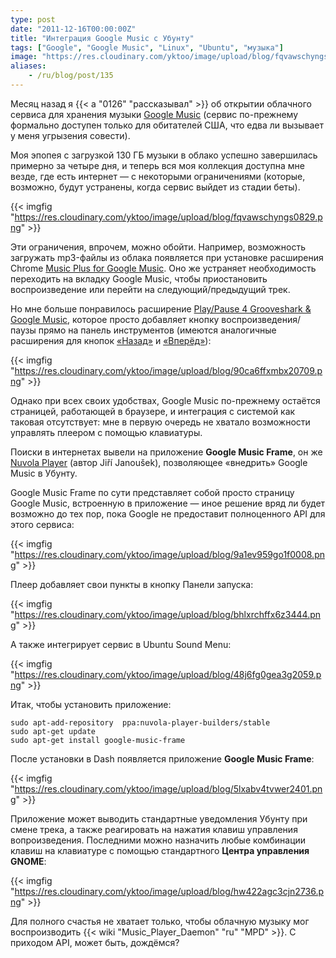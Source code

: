 ```yaml
---
type: post
date: "2011-12-16T00:00:00Z"
title: "Интеграция Google Music с Убунту"
tags: ["Google", "Google Music", "Linux", "Ubuntu", "музыка"]
image: "https://res.cloudinary.com/yktoo/image/upload/blog/fqvawschyngs0829.png"
aliases:
    - /ru/blog/post/135
---
```


Месяц назад я {{< a "0126" "рассказывал" >}} об открытии облачного сервиса для хранения музыки [Google Music](http://music.google.com/) (сервис по-прежнему формально доступен только для обитателей США, что едва ли вызывает у меня угрызения совести).

Моя эпопея с загрузкой 130 ГБ музыки в облако успешно завершилась примерно за четыре дня, и теперь вся моя коллекция доступна мне везде, где есть интернет — с некоторыми ограничениями (которые, возможно, будут устранены, когда сервис выйдет из стадии беты).

{{< imgfig "https://res.cloudinary.com/yktoo/image/upload/blog/fqvawschyngs0829.png" >}}

<!--more-->

Эти ограничения, впрочем, можно обойти. Например, возможность загружать mp3-файлы из облака появляется при установке расширения Chrome [Music Plus for Google Music](http://chrome.google.com/webstore/detail/ipfnecmlncaiipncipkgijboddcdmego). Оно же устраняет необходимость переходить на вкладку Google Music, чтобы приостановить воспроизведение или перейти на следующий/предыдущий трек.

Но мне больше понравилось расширение [Play/Pause 4 Grooveshark & Google Music](http://chrome.google.com/webstore/detail/ocimhajpehjmepnegklahceceebnened), которое просто добавляет кнопку воспроизведения/паузы прямо на панель инструментов (имеются аналогичные расширения для кнопок [«Назад»](http://chrome.google.com/webstore/detail/iklcgmiodfcphjidljmbbblgbicapmhf) и [«Вперёд»](http://chrome.google.com/webstore/detail/niblnbcmjmbbadnkhjecmfgnlhafkhja)):

{{< imgfig "https://res.cloudinary.com/yktoo/image/upload/blog/90ca6ffxmbx20709.png" >}}

Однако при всех своих удобствах, Google Music по-прежнему остаётся страницей, работающей в браузере, и интеграция с системой как таковая отсутствует: мне в первую очередь не хватало возможности управлять плеером с помощью клавиатуры.

Поиски в интернетах вывели на приложение **Google Music Frame**, он же [Nuvola Player](http://launchpad.net/nuvola-player) (автор Jiří Janoušek), позволяющее «внедрить» Google Music в Убунту.

Google Music Frame по сути представляет собой просто страницу Google Music, встроенную в приложение — иное решение вряд ли будет возможно до тех пор, пока Google не предоставит полноценного API для этого сервиса:

{{< imgfig "https://res.cloudinary.com/yktoo/image/upload/blog/9a1ev959go1f0008.png" >}}

Плеер добавляет свои пункты в кнопку Панели запуска:

{{< imgfig "https://res.cloudinary.com/yktoo/image/upload/blog/bhlxrchffx6z3444.png" >}}

А также интегрирует сервис в Ubuntu Sound Menu:

{{< imgfig "https://res.cloudinary.com/yktoo/image/upload/blog/48j6fg0gea3g2059.png" >}}

Итак, чтобы установить приложение:

    sudo apt-add-repository  ppa:nuvola-player-builders/stable
    sudo apt-get update
    sudo apt-get install google-music-frame

После установки в Dash появляется приложение **Google Music Frame**:

{{< imgfig "https://res.cloudinary.com/yktoo/image/upload/blog/5lxabv4tvwer2401.png" >}}

Приложение может выводить стандартные уведомления Убунту при смене трека, а также реагировать на нажатия клавиш управления вопроизведения. Последними можно назначить любые комбинации клавиш на клавиатуре с помощью стандартного **Центра управления GNOME**:

{{< imgfig "https://res.cloudinary.com/yktoo/image/upload/blog/hw422agc3cjn2736.png" >}}

Для полного счастья не хватает только, чтобы облачную музыку мог воспроизводить {{< wiki "Music_Player_Daemon" "ru" "MPD" >}}. С приходом API, может быть, дождёмся?
